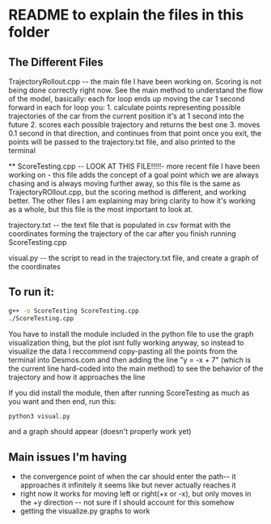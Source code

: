 # README to explain the files in this folder


## The Different Files

TrajectoryRollout.cpp
    -- the main file I have been working on. Scoring is not being done correctly right now.
    See the main method to understand the flow of the model, basically:
        each for loop ends up moving the car 1 second forward
        in each for loop you:
            1. calculate points representing possible trajectories of the car from the current position it's at 1 second into the future
            2. scores each possible trajectory and returns the best one
            3. moves 0.1 second in that direction, and continues from that point
        once you exit, the points will be passed to the trajectory.txt file, and also printed to the terminal

** ScoreTesting.cpp
    -- LOOK AT THIS FILE!!!!!- more recent file I have been working on - this file adds the concept of a goal point which we are always chasing and is always moving further away, so this file is the same as TrajectoryROllout.cpp, but the scoring method is different, and working better. The other files I am explaining may bring clarity to how it's working as a whole, but this file is the most important to look at.

trajectory.txt
    -- the text file that is populated in csv format with the coordinates forming the trajectory of the car after you finish running ScoreTesting.cpp

visual.py -- the script to read in the trajectory.txt file, and create a graph of the coordinates


## To run it:

```bash
g++ -o ScoreTesting ScoreTesting.cpp
./ScoreTesting.cpp
```

You have to install the module included in the python file to use the graph visualization thing, but the plot isnt fully working anyway, so instead to visualize the data I reccommend copy-pasting all the points from the terminal into Desmos.com and then adding the line "y = -x + 7" (which is the current line hard-coded into the main method) to see the behavior of the trajectory and how it approaches the line

If you did install the module, then after running ScoreTesting as much as you want and then end, run this:

```bash
python3 visual.py
```

and a graph should appear (doesn't properly work yet)


## Main issues I'm having

- the convergence point of when the car should enter the path-- it approaches it infinitely it seems like but never actually reaches it
- right now it works for moving left or right(+x or -x), but only moves in the +y direction -- not sure if I should account for this somehow
- getting the visualize.py graphs to work
